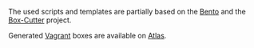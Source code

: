 The used scripts and templates are partially based on the [Bento](https://github.com/opscode/bento/) and the [Box-Cutter](https://github.com/box-cutter) project.

Generated [Vagrant](http://www.vagrantup.com/) boxes are available on [Atlas](https://atlas.hashicorp.com/b1-systems).
